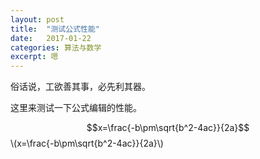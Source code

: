 ```yaml
---
layout: post
title:  "测试公式性能"
date:   2017-01-22
categories: 算法与数学
excerpt: 嗯
---
```

俗话说，工欲善其事，必先利其器。

这里来测试一下公式编辑的性能。

<script type="text/javascript" src="http://cdn.mathjax.org/mathjax/latest/MathJax.js?config=default"></script>

$$x=\frac{-b\pm\sqrt{b^2-4ac}}{2a}$$
\\(x=\frac{-b\pm\sqrt{b^2-4ac}}{2a}\\)


